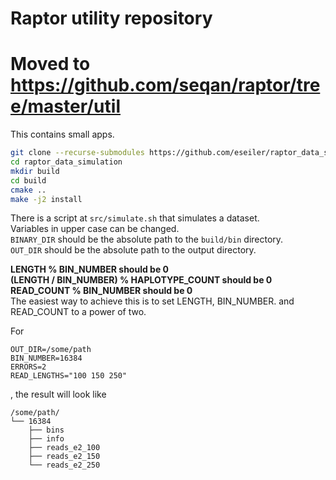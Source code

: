 # Raptor utility repository

# Moved to https://github.com/seqan/raptor/tree/master/util

This contains small apps.

```bash
git clone --recurse-submodules https://github.com/eseiler/raptor_data_simulation
cd raptor_data_simulation
mkdir build
cd build
cmake ..
make -j2 install
```

There is a script at `src/simulate.sh` that simulates a dataset.<br>
Variables in upper case can be changed.<br>
`BINARY_DIR` should be the absolute path to the `build/bin` directory.<br>
`OUT_DIR` should be the absolute path to the output directory.<br>

**LENGTH % BIN_NUMBER should be 0**<br>
**(LENGTH / BIN_NUMBER) % HAPLOTYPE_COUNT should be 0**<br>
**READ_COUNT % BIN_NUMBER should be 0**<br>
The easiest way to achieve this is to set LENGTH, BIN_NUMBER. and READ_COUNT to a power of two.<br>

For
```
OUT_DIR=/some/path
BIN_NUMBER=16384
ERRORS=2
READ_LENGTHS="100 150 250"
```
, the result will look like
```
/some/path/
└── 16384
    ├── bins
    ├── info
    ├── reads_e2_100
    ├── reads_e2_150
    └── reads_e2_250
```
